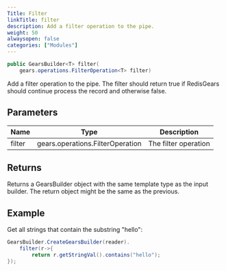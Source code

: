 ```yaml
---
Title: Filter
linkTitle: filter
description: Add a filter operation to the pipe.
weight: 50
alwaysopen: false
categories: ["Modules"]
---
```


```java
public GearsBuilder<T> filter​(
    gears.operations.FilterOperation<T> filter)
```

Add a filter operation to the pipe. The filter should return true if RedisGears should continue process the record and otherwise false.

## Parameters

| Name | Type | Description |
|------|------|-------------|
| filter | gears.operations.FilterOperation<T> | The filter operation |

## Returns

Returns a GearsBuilder object with the same template type as the input builder. The return object might be the same as the previous.

## Example

Get all strings that contain the substring "hello":

```java
GearsBuilder.CreateGearsBuilder(reader).
    filter(r->{
        return r.getStringVal().contains("hello");
});
```